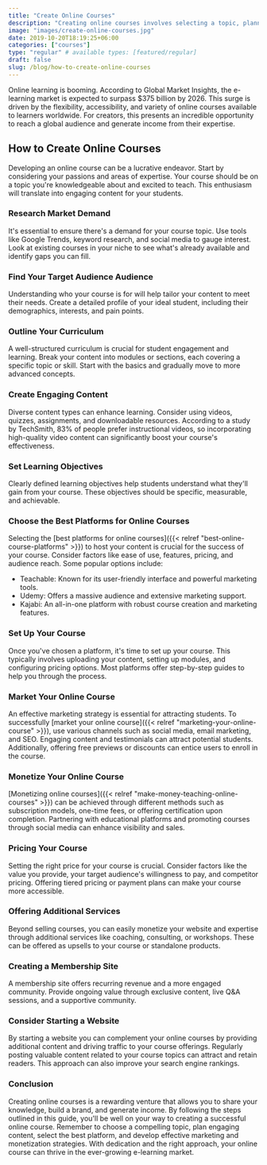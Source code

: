 ```yaml
---
title: "Create Online Courses"
description: "Creating online courses involves selecting a topic, planning content, and using the right platform. Effective marketing and monetization strategies are crucial for success."
image: "images/create-online-courses.jpg"
date: 2019-10-20T18:19:25+06:00
categories: ["courses"]
type: "regular" # available types: [featured/regular]
draft: false
slug: /blog/how-to-create-online-courses
---
```


Online learning is booming. According to Global Market Insights, the e-learning market is expected to surpass $375 billion by 2026. This surge is driven by the flexibility, accessibility, and variety of online courses available to learners worldwide. For creators, this presents an incredible opportunity to reach a global audience and generate income from their expertise.

## How to Create Online Courses

Developing an online course can be a lucrative endeavor. Start by considering your passions and areas of expertise. Your course should be on a topic you're knowledgeable about and excited to teach. This enthusiasm will translate into engaging content for your students.

### Research Market Demand

It's essential to ensure there's a demand for your course topic. Use tools like Google Trends, keyword research, and social media to gauge interest. Look at existing courses in your niche to see what's already available and identify gaps you can fill.

### Find Your Target Audience Audience

Understanding who your course is for will help tailor your content to meet their needs. Create a detailed profile of your ideal student, including their demographics, interests, and pain points.

### Outline Your Curriculum

A well-structured curriculum is crucial for student engagement and learning. Break your content into modules or sections, each covering a specific topic or skill. Start with the basics and gradually move to more advanced concepts.

### Create Engaging Content

Diverse content types can enhance learning. Consider using videos, quizzes, assignments, and downloadable resources. According to a study by TechSmith, 83% of people prefer instructional videos, so incorporating high-quality video content can significantly boost your course's effectiveness.

### Set Learning Objectives

Clearly defined learning objectives help students understand what they'll gain from your course. These objectives should be specific, measurable, and achievable.

### Choose the Best Platforms for Online Courses

Selecting the [best platforms for online courses]({{< relref "best-online-course-platforms" >}}) to host your content is crucial for the success of your course. Consider factors like ease of use, features, pricing, and audience reach. Some popular options include:

* Teachable: Known for its user-friendly interface and powerful marketing tools.
* Udemy: Offers a massive audience and extensive marketing support.
* Kajabi: An all-in-one platform with robust course creation and marketing features.

### Set Up Your Course

Once you've chosen a platform, it's time to set up your course. This typically involves uploading your content, setting up modules, and configuring pricing options. Most platforms offer step-by-step guides to help you through the process.

### Market Your Online Course

An effective marketing strategy is essential for attracting students. To successfully [market your online course]({{< relref "marketing-your-online-course" >}}), use various channels such as social media, email marketing, and SEO. Engaging content and testimonials can attract potential students. Additionally, offering free previews or discounts can entice users to enroll in the course.

### Monetize Your Online Course

[Monetizing online courses]({{< relref "make-money-teaching-online-courses" >}}) can be achieved through different methods such as subscription models, one-time fees, or offering certification upon completion. Partnering with educational platforms and promoting courses through social media can enhance visibility and sales.

### Pricing Your Course

Setting the right price for your course is crucial. Consider factors like the value you provide, your target audience's willingness to pay, and competitor pricing. Offering tiered pricing or payment plans can make your course more accessible.

### Offering Additional Services

Beyond selling courses, you can easily monetize your website and expertise through additional services like coaching, consulting, or workshops. These can be offered as upsells to your course or standalone products.

### Creating a Membership Site

A membership site offers recurring revenue and a more engaged community. Provide ongoing value through exclusive content, live Q&A sessions, and a supportive community.

### Consider Starting a Website

By starting a website you can complement your online courses by providing additional content and driving traffic to your course offerings. Regularly posting valuable content related to your course topics can attract and retain readers. This approach can also improve your search engine rankings.

### Conclusion

Creating online courses is a rewarding venture that allows you to share your knowledge, build a brand, and generate income. By following the steps outlined in this guide, you'll be well on your way to creating a successful online course. Remember to choose a compelling topic, plan engaging content, select the best platform, and develop effective marketing and monetization strategies. With dedication and the right approach, your online course can thrive in the ever-growing e-learning market.
